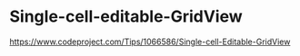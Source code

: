 # Single-cell-editable-GridView
https://www.codeproject.com/Tips/1066586/Single-cell-Editable-GridView
